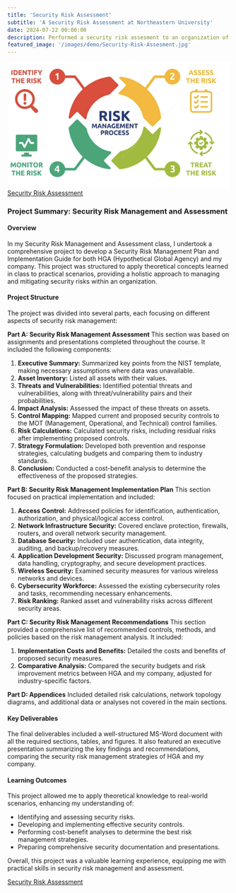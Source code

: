 ```yaml
---
title: 'Security Risk Assessment'
subtitle: 'A Security Risk Assessment at Northeastern University'
date: 2024-07-22 00:00:00
description: Performed a security risk assesment to an organization of my choice.
featured_image: '/images/demo/Security-Risk-Assesment.jpg'
---
```


![](/images/demo/Risk-Management-Process.jpg)
[Security Risk Assessment](https://github.com/user-attachments/files/16367067/Security_Risk_Assesment.pdf)

### Project Summary: Security Risk Management and Assessment

#### Overview
In my Security Risk Management and Assessment class, I undertook a comprehensive project to develop a Security Risk Management Plan and Implementation Guide for both HGA (Hypothetical Global Agency) and my company. This project was structured to apply theoretical concepts learned in class to practical scenarios, providing a holistic approach to managing and mitigating security risks within an organization.

#### Project Structure
The project was divided into several parts, each focusing on different aspects of security risk management:

**Part A: Security Risk Management Assessment**
This section was based on assignments and presentations completed throughout the course. It included the following components:
1. **Executive Summary:** Summarized key points from the NIST template, making necessary assumptions where data was unavailable.
2. **Asset Inventory:** Listed all assets with their values.
3. **Threats and Vulnerabilities:** Identified potential threats and vulnerabilities, along with threat/vulnerability pairs and their probabilities.
4. **Impact Analysis:** Assessed the impact of these threats on assets.
5. **Control Mapping:** Mapped current and proposed security controls to the MOT (Management, Operational, and Technical) control families.
6. **Risk Calculations:** Calculated security risks, including residual risks after implementing proposed controls.
7. **Strategy Formulation:** Developed both prevention and response strategies, calculating budgets and comparing them to industry standards.
8. **Conclusion:** Conducted a cost-benefit analysis to determine the effectiveness of the proposed strategies.

**Part B: Security Risk Management Implementation Plan**
This section focused on practical implementation and included:
1. **Access Control:** Addressed policies for identification, authentication, authorization, and physical/logical access control.
2. **Network Infrastructure Security:** Covered enclave protection, firewalls, routers, and overall network security management.
3. **Database Security:** Included user authentication, data integrity, auditing, and backup/recovery measures.
4. **Application Development Security:** Discussed program management, data handling, cryptography, and secure development practices.
5. **Wireless Security:** Examined security measures for various wireless networks and devices.
6. **Cybersecurity Workforce:** Assessed the existing cybersecurity roles and tasks, recommending necessary enhancements.
7. **Risk Ranking:** Ranked asset and vulnerability risks across different security areas.

**Part C: Security Risk Management Recommendations**
This section provided a comprehensive list of recommended controls, methods, and policies based on the risk management analysis. It included:
1. **Implementation Costs and Benefits:** Detailed the costs and benefits of proposed security measures.
2. **Comparative Analysis:** Compared the security budgets and risk improvement metrics between HGA and my company, adjusted for industry-specific factors.

**Part D: Appendices**
Included detailed risk calculations, network topology diagrams, and additional data or analyses not covered in the main sections.

#### Key Deliverables
The final deliverables included a well-structured MS-Word document with all the required sections, tables, and figures. It also featured an executive presentation summarizing the key findings and recommendations, comparing the security risk management strategies of HGA and my company.

#### Learning Outcomes
This project allowed me to apply theoretical knowledge to real-world scenarios, enhancing my understanding of:
- Identifying and assessing security risks.
- Developing and implementing effective security controls.
- Performing cost-benefit analyses to determine the best risk management strategies.
- Preparing comprehensive security documentation and presentations.

Overall, this project was a valuable learning experience, equipping me with practical skills in security risk management and assessment.

[Security Risk Assessment](https://github.com/user-attachments/files/16367067/Security_Risk_Assesment.pdf)
